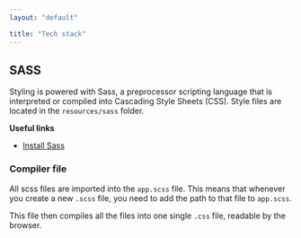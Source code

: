 ```yaml
---
layout: "default"

title: "Tech stack"
---
```


## SASS

Styling is powered with Sass, a preprocessor scripting language that is interpreted or compiled into Cascading Style Sheets (CSS).
Style files are located in the `resources/sass` folder.

**Useful links**

- [Install Sass](https://sass-lang.com/install)

### Compiler file

All scss files are imported into the `app.scss` file. This means that whenever you create a new `.scss` file, you need to add the path to that file to `app.scss`. 

This file then compiles all the files into one single `.css` file, readable by the browser.
